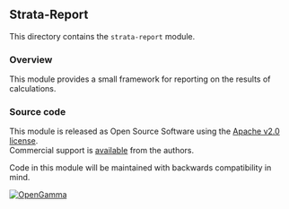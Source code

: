 Strata-Report
-------------
This directory contains the `strata-report` module.

### Overview

This module provides a small framework for reporting on the results of calculations.


### Source code

This module is released as Open Source Software using the
[Apache v2.0 license](https://www.apache.org/licenses/LICENSE-2.0.html).  
Commercial support is [available](https://opengamma.com/) from the authors.

Code in this module will be maintained with backwards compatibility in mind.

[![OpenGamma](https://s3-eu-west-1.amazonaws.com/og-public-downloads/og-logo-alpha.png "OpenGamma")](https://opengamma.com/)
